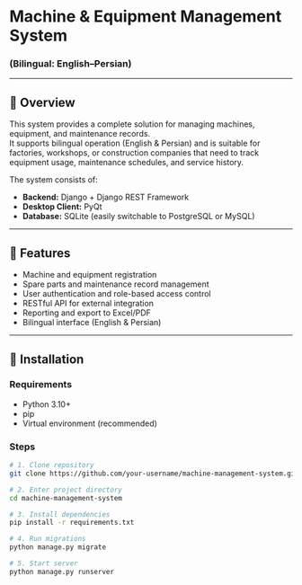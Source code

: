 # Machine & Equipment Management System  
### (Bilingual: English–Persian)

---

## 🔹 Overview
This system provides a complete solution for managing machines, equipment, and maintenance records.  
It supports bilingual operation (English & Persian) and is suitable for factories, workshops, or construction companies that need to track equipment usage, maintenance schedules, and service history.

The system consists of:
- **Backend:** Django + Django REST Framework  
- **Desktop Client:** PyQt  
- **Database:** SQLite (easily switchable to PostgreSQL or MySQL)

---

## 🔹 Features
- Machine and equipment registration  
- Spare parts and maintenance record management  
- User authentication and role-based access control  
- RESTful API for external integration  
- Reporting and export to Excel/PDF  
- Bilingual interface (English & Persian)

---

## 🔹 Installation
### Requirements
- Python 3.10+
- pip
- Virtual environment (recommended)

### Steps
```bash
# 1. Clone repository
git clone https://github.com/your-username/machine-management-system.git

# 2. Enter project directory
cd machine-management-system

# 3. Install dependencies
pip install -r requirements.txt

# 4. Run migrations
python manage.py migrate

# 5. Start server
python manage.py runserver
